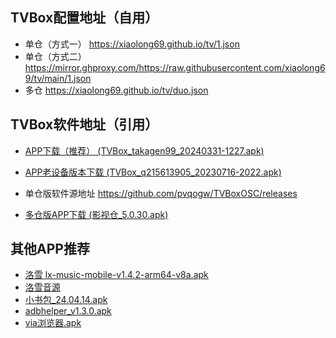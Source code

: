 ## TVBox配置地址（自用）
- 单仓（方式一） <https://xiaolong69.github.io/tv/1.json>
- 单仓（方式二）<https://mirror.ghproxy.com/https://raw.githubusercontent.com/xiaolong69/tv/main/1.json>
- 多仓 <https://xiaolong69.github.io/tv/duo.json>

## TVBox软件地址（引用）
- [APP下载（推荐） (TVBox_takagen99_20240331-1227.apk)](https://mirror.ghproxy.com/https://raw.githubusercontent.com/xiaolong69/tv/main/app/TVBox_takagen99_20240331-1227.apk)
- [APP老设备版本下载 (TVBox_q215613905_20230716-2022.apk)](https://mirror.ghproxy.com/https://raw.githubusercontent.com/xiaolong69/tv/main/app/TVBox_q215613905_20230716-2022.apk)
- 单仓版软件源地址 <https://github.com/pvqogw/TVBoxOSC/releases>

- [多仓版APP下载 (影视仓_5.0.30.apk)](https://mirror.ghproxy.com/https://raw.githubusercontent.com/xiaolong69/tv/main/app/影视仓_5.0.30.apk)

## 其他APP推荐
- [洛雪 lx-music-mobile-v1.4.2-arm64-v8a.apk](https://mirror.ghproxy.com/https://raw.githubusercontent.com/xiaolong69/tv/main/app/lxmusic/lx-music-mobile-v1.4.2-arm64-v8a.apk)
- [洛雪音源](https://mirror.ghproxy.com/https://raw.githubusercontent.com/xiaolong69/tv/main/app/lxmusic/sixyin-music-source-v1.1.0.js)
- [小书包_24.04.14.apk](https://mirror.ghproxy.com/https://raw.githubusercontent.com/xiaolong69/tv/main/app/小书包_24.04.14.apk)
- [adbhelper_v1.3.0.apk](https://mirror.ghproxy.com/https://raw.githubusercontent.com/xiaolong69/tv/main/app/adbhelper_v1.3.0.apk)
- [via浏览器.apk](https://mirror.ghproxy.com/https://raw.githubusercontent.com/xiaolong69/tv/main/app/via浏览器.apk)
